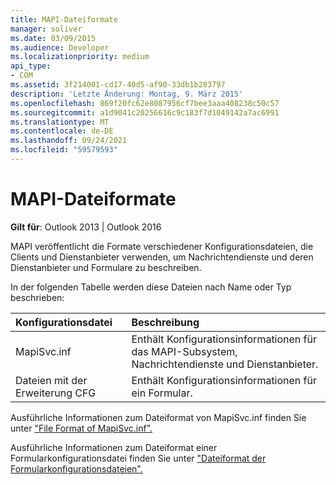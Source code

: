 ```yaml
---
title: MAPI-Dateiformate
manager: soliver
ms.date: 03/09/2015
ms.audience: Developer
ms.localizationpriority: medium
api_type:
- COM
ms.assetid: 3f214001-cd17-40d5-af90-33db1b283797
description: 'Letzte Änderung: Montag, 9. März 2015'
ms.openlocfilehash: 869f20fc62e8087956cf7bee3aaa408238c50c57
ms.sourcegitcommit: a1d9041c20256616c9c183f7d1049142a7ac6991
ms.translationtype: MT
ms.contentlocale: de-DE
ms.lasthandoff: 09/24/2021
ms.locfileid: "59579593"
---
```

# <a name="mapi-file-formats"></a>MAPI-Dateiformate

  
  
**Gilt für**: Outlook 2013 | Outlook 2016 
  
MAPI veröffentlicht die Formate verschiedener Konfigurationsdateien, die Clients und Dienstanbieter verwenden, um Nachrichtendienste und deren Dienstanbieter und Formulare zu beschreiben.
  
In der folgenden Tabelle werden diese Dateien nach Name oder Typ beschrieben:
  
|**Konfigurationsdatei**|**Beschreibung**|
|:-----|:-----|
|MapiSvc.inf  <br/> |Enthält Konfigurationsinformationen für das MAPI-Subsystem, Nachrichtendienste und Dienstanbieter.  <br/> |
|Dateien mit der Erweiterung CFG  <br/> |Enthält Konfigurationsinformationen für ein Formular.  <br/> |
   
Ausführliche Informationen zum Dateiformat von MapiSvc.inf finden Sie unter ["File Format of MapiSvc.inf".](file-format-of-mapisvc-inf.md) 
  
Ausführliche Informationen zum Dateiformat einer Formularkonfigurationsdatei finden Sie unter ["Dateiformat der Formularkonfigurationsdateien".](file-format-of-form-configuration-files.md) 
  

